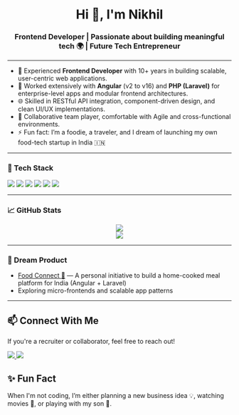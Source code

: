 <h1 align="center">Hi 👋, I'm Nikhil</h1>
<h3 align="center">Frontend Developer | Passionate about building meaningful tech 🌍 | Future Tech Entrepreneur </h3>

---
- 🔧 Experienced **Frontend Developer** with 10+ years in building scalable, user-centric web applications.
- 💼 Worked extensively with **Angular** (v2 to v16) and **PHP (Laravel)** for enterprise-level apps and modular frontend architectures.
- 🌐 Skilled in RESTful API integration, component-driven design, and clean UI/UX implementations.
- 🤝 Collaborative team player, comfortable with Agile and cross-functional environments. 
- ⚡ Fun fact: I’m a foodie, a traveler, and I dream of launching my own food-tech startup in India 🇮🇳

---

### 🚀 Tech Stack

<p align="left">
  <img src="https://img.shields.io/badge/Angular-DD0031?style=for-the-badge&logo=angular&logoColor=white" />
  <img src="https://img.shields.io/badge/Laravel-FF2D20?style=for-the-badge&logo=laravel&logoColor=white" />
  <img src="https://img.shields.io/badge/MySQL-005C84?style=for-the-badge&logo=mysql&logoColor=white" />
  <img src="https://img.shields.io/badge/NgRx-7E57C2?style=for-the-badge&logo=ngrx&logoColor=white" />
  <img src="https://img.shields.io/badge/CapacitorJS-119EFF?style=for-the-badge&logo=capacitor&logoColor=white" />
  <img src="https://img.shields.io/badge/TypeScript-3178C6?style=for-the-badge&logo=typescript&logoColor=white" />
</p>

---

### 📈 GitHub Stats

<p align="center">
  <img src="https://github-readme-stats.vercel.app/api?username=gitnikk&show_icons=true&theme=tokyonight" />
  <br />
  <img src="https://github-readme-streak-stats.herokuapp.com?user=gitnikk&theme=tokyonight" />
</p>

---

### 🧠 Dream Product

- [Food Connect 🍱](#) — A personal initiative to build a home-cooked meal platform for India (Angular + Laravel)
- Exploring micro-frontends and scalable app patterns

---
## 📫 Connect With Me
If you're a recruiter or collaborator, feel free to reach out!

<p>
  <a href="https://www.linkedin.com/in/nikhiljadhav1990/" target="_blank">
    <img src="https://img.shields.io/badge/LinkedIn-0077B5?style=for-the-badge&logo=linkedin&logoColor=white"/>
  </a>
  <a href="mailto:nikhil09jadhav@gmail.com">
    <img src="https://img.shields.io/badge/Gmail-D14836?style=for-the-badge&logo=gmail&logoColor=white"/>
  </a>
</p>

## ✨ Fun Fact
When I'm not coding, I’m either planning a new business idea 💡, watching movies 🍿, or playing with my son 👶.

